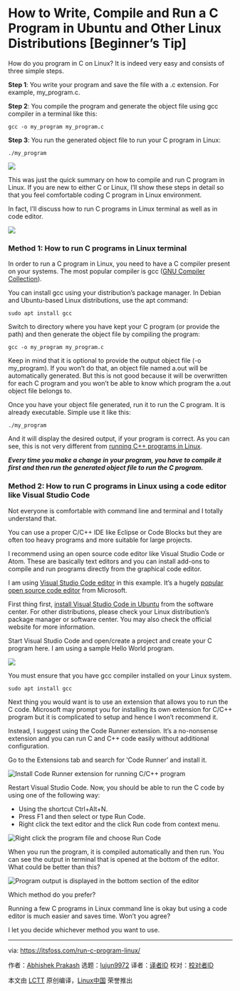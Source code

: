 [#]: collector: (lujun9972)
[#]: translator: (robsean)
[#]: reviewer: ( )
[#]: publisher: ( )
[#]: url: ( )
[#]: subject: (How to Write, Compile and Run a C Program in Ubuntu and Other Linux Distributions [Beginner’s Tip])
[#]: via: (https://itsfoss.com/run-c-program-linux/)
[#]: author: (Abhishek Prakash https://itsfoss.com/author/abhishek/)

How to Write, Compile and Run a C Program in Ubuntu and Other Linux Distributions [Beginner’s Tip]
======

How do you program in C on Linux? It is indeed very easy and consists of three simple steps.

**Step 1**: You write your program and save the file with a .c extension. For example, my_program.c.

**Step 2**: You compile the program and generate the object file using gcc compiler in a terminal like this:

```
gcc -o my_program my_program.c
```

**Step 3**: You run the generated object file to run your C program in Linux:

```
./my_program
```

![][1]

This was just the quick summary on how to compile and run C program in Linux. If you are new to either C or Linux, I’ll show these steps in detail so that you feel comfortable coding C program in Linux environment.

In fact, I’ll discuss how to run C programs in Linux terminal as well as in code editor.

![][2]

### Method 1: How to run C programs in Linux terminal

In order to run a C program in Linux, you need to have a C compiler present on your systems. The most popular compiler is gcc ([GNU Compiler Collection][3]).

You can install gcc using your distribution’s package manager. In Debian and Ubuntu-based Linux distributions, use the apt command:

```
sudo apt install gcc
```

Switch to directory where you have kept your C program (or provide the path) and then generate the object file by compiling the program:

```
gcc -o my_program my_program.c
```

Keep in mind that it is optional to provide the output object file (-o my_program). If you won’t do that, an object file named a.out will be automatically generated. But this is not good because it will be overwritten for each C program and you won’t be able to know which program the a.out object file belongs to.

Once you have your object file generated, run it to run the C program. It is already executable. Simple use it like this:

```
./my_program
```

And it will display the desired output, if your program is correct. As you can see, this is not very different from [running C++ programs in Linux][4].

_**Every time you make a change in your program, you have to compile it first and then run the generated object file to run the C program.**_

### Method 2: How to run C programs in Linux using a code editor like Visual Studio Code

Not everyone is comfortable with command line and terminal and I totally understand that.

You can use a proper C/C++ IDE like Eclipse or Code Blocks but they are often too heavy programs and more suitable for large projects.

I recommend using an open source code editor like Visual Studio Code or Atom. These are basically text editors and you can install add-ons to compile and run programs directly from the graphical code editor.

I am using [Visual Studio Code editor][5] in this example. It’s a hugely [popular open source code editor][6] from Microsoft.

First thing first, [install Visual Studio Code in Ubuntu][7] from the software center. For other distributions, please check your Linux distribution’s package manager or software center. You may also check the official website for more information.

Start Visual Studio Code and open/create a project and create your C program here. I am using a sample Hello World program.

![][8]

You must ensure that you have gcc compiler installed on your Linux system.

```
sudo apt install gcc
```

Next thing you would want is to use an extension that allows you to run the C code. Microsoft may prompt you for installing its own extension for C/C++ program but it is complicated to setup and hence I won’t recommend it.

Instead, I suggest using the Code Runner extension. It’s a no-nonsense extension and you can run C and C++ code easily without additional configuration.

Go to the Extensions tab and search for ‘Code Runner’ and install it.

![Install Code Runner extension for running C/C++ program][9]

Restart Visual Studio Code. Now, you should be able to run the C code by using one of the following way:

  * Using the shortcut Ctrl+Alt+N.
  * Press F1 and then select or type Run Code.
  * Right click the text editor and the click Run code from context menu.



![Right click the program file and choose Run Code][10]

When you run the program, it is compiled automatically and then run. You can see the output in terminal that is opened at the bottom of the editor. What could be better than this?

![Program output is displayed in the bottom section of the editor][11]

Which method do you prefer?

Running a few C programs in Linux command line is okay but using a code editor is much easier and saves time. Won’t you agree?

I let you decide whichever method you want to use.

--------------------------------------------------------------------------------

via: https://itsfoss.com/run-c-program-linux/

作者：[Abhishek Prakash][a]
选题：[lujun9972][b]
译者：[译者ID](https://github.com/译者ID)
校对：[校对者ID](https://github.com/校对者ID)

本文由 [LCTT](https://github.com/LCTT/TranslateProject) 原创编译，[Linux中国](https://linux.cn/) 荣誉推出

[a]: https://itsfoss.com/author/abhishek/
[b]: https://github.com/lujun9972
[1]: https://i0.wp.com/itsfoss.com/wp-content/uploads/2020/11/running-c-program-linux.png?resize=795%2C399&ssl=1
[2]: https://i1.wp.com/itsfoss.com/wp-content/uploads/2020/11/Run-C-Program-Linux.png?resize=800%2C450&ssl=1
[3]: https://gcc.gnu.org/
[4]: https://itsfoss.com/c-plus-plus-ubuntu/
[5]: https://code.visualstudio.com
[6]: https://itsfoss.com/best-modern-open-source-code-editors-for-linux/
[7]: https://itsfoss.com/install-visual-studio-code-ubuntu/
[8]: https://i1.wp.com/itsfoss.com/wp-content/uploads/2020/11/c-program-visual-studio-code-linux.png?resize=800%2C441&ssl=1
[9]: https://i2.wp.com/itsfoss.com/wp-content/uploads/2020/11/running-c-program-in-linux-with-visual-studio-code.png?resize=800%2C500&ssl=1
[10]: https://i2.wp.com/itsfoss.com/wp-content/uploads/2020/11/running-c-program-in-linux-with-visual-studio-code.jpg?resize=800%2C500&ssl=1
[11]: https://i0.wp.com/itsfoss.com/wp-content/uploads/2020/11/run-c-program-in-linux-with-visual-studio-code.jpg?resize=800%2C500&ssl=1

